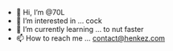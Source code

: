 - 👋 Hi, I’m @70L
- 👀 I’m interested in ... cock
- 🌱 I’m currently learning ... to nut faster
- 📫 How to reach me ... contact@henkez.com

<!---
70L/70L is a ✨ special ✨ repository because its `README.md` (this file) appears on your GitHub profile.
You can click the Preview link to take a look at your changes.
--->
